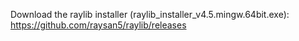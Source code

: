 Download the raylib installer (raylib_installer_v4.5.mingw.64bit.exe):
https://github.com/raysan5/raylib/releases

